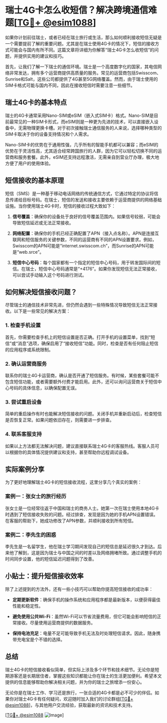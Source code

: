 # 瑞士4G卡怎么收短信？解决跨境通信难题[[TG💪+ @esim1088](https://t.me/s/esim1088)]

如果你计划前往瑞士，或者已经在瑞士旅行或生活，那么如何顺利接收短信无疑是一个需要提前了解的重要问题。尤其是在瑞士使用4G卡的情况下，短信的接收方式可能会与国内有所不同。这篇文章将详细为你解答“瑞士4G卡怎么收短信”的问题，并提供实用的建议和技巧。

首先，让我们了解一下瑞士的通信环境。瑞士是一个高度数字化的国家，其电信网络非常发达，拥有多个运营商提供高质量的服务。常见的运营商包括Swisscom、Sunrise和Salt，这些公司都提供了4G甚至5G网络覆盖。然而，由于瑞士使用的SIM卡格式可能与国内不同，因此在接收短信时需要注意一些细节。

## 瑞士4G卡的基本特点

瑞士的4G卡通常采用Nano-SIM或eSIM（嵌入式SIM卡）格式。Nano-SIM是目前最常见的一种SIM卡形式，而eSIM则是一种更为先进的技术，可以直接嵌入设备中，无需物理更换卡槽。对于初次接触瑞士通信服务的人来说，选择哪种类型的SIM卡取决于你的设备支持情况和个人需求。

Nano-SIM卡的优势在于通用性强，几乎所有的智能手机都可以兼容；而eSIM的优势在于灵活性高，尤其适合经常跨国旅行的人群，因为它可以轻松切换不同的运营商和服务套餐。此外，eSIM还支持远程激活，无需亲自到营业厅办理，极大地方便了用户的使用体验。

## 短信接收的基本原理

短信（SMS）是一种基于移动电话网络的传统通信方式，它通过特定的协议将信息传递给目标号码。在瑞士，短信的发送和接收主要依赖于运营商提供的网络基础设施。当你使用瑞士4G卡时，短信的接收过程大致如下：

1. **信号覆盖**：确保你的设备处于良好的信号覆盖范围内。如果信号较弱，可能会导致短信延迟或无法正常接收。
   
2. **网络配置**：确保你的手机已经正确配置了APN（接入点名称）。APN是连接互联网和短信服务的关键参数，不同的运营商有不同的APN设置要求。例如，Swisscom的APN可能是“internet.swisscom.ch”，而Sunrise的APN可能是“web.srce”。

3. **短信中心号码**：每个国家都有一个指定的短信中心号码，用于转发国际间的短信。在瑞士，短信中心号码通常是“+4176”。如果你发现短信无法正常接收，可以尝试手动输入这个号码进行测试。

## 如何解决短信接收问题？

尽管瑞士的通信技术非常先进，但仍然会遇到一些特殊情况导致短信无法正常接收。以下是一些常见的解决方案：

### 1. 检查手机设置

首先，你需要检查手机上的短信设置是否正确。打开手机的设置菜单，找到“短信”或“消息”选项，确保启用了“接收短信”功能。同时，检查是否有任何阻止短信的应用程序或系统限制。

### 2. 确认运营商服务

联系你的瑞士4G卡运营商，确认是否开通了短信服务。有时候，某些套餐可能不包含短信功能，或者需要额外付费才能启用。此外，还可以询问运营商关于短信中心号码的具体信息，以确保配置无误。

### 3. 尝试重启设备

简单的重启操作有时也能解决短信接收的问题。关闭手机并重新启动后，检查短信是否恢复正常。如果问题依旧存在，则需要进一步排查。

### 4. 联系客服支持

如果以上方法都无法解决问题，建议直接联系瑞士4G卡的客服热线。客服人员可以根据你的具体情况提供建议和支持，甚至帮助你远程调试设备。

## 实际案例分享

为了更好地理解瑞士4G卡的短信接收流程，这里分享几个真实的案例：

### 案例一：张女士的旅行经历

张女士是一位经常往返于中国和瑞士的商务人士。她第一次在瑞士使用本地4G卡时遇到了短信接收失败的问题。经过排查，发现是因为她的手机APN设置错误。在客服的帮助下，她成功修改了APN参数，并顺利接收到所有短信。

### 案例二：李先生的困惑

李先生是一名留学生，他在瑞士学习期间发现自己的短信总是延迟很久才到达。后来他了解到，这是因为瑞士与中国之间的时差以及网络拥堵所致。通过调整手机的时间同步设置，他的短信延迟问题得到了改善。

## 小贴士：提升短信接收效率

除了上述提到的方法外，还有一些小技巧可以帮助你提高短信接收的成功率：

- **定期更新软件**：确保手机的操作系统和应用程序都是最新版本，以便获得最佳性能和稳定性。
  
- **避免使用公共Wi-Fi**：虽然Wi-Fi可以节省流量费用，但它可能会影响短信的正常接收。尽量使用运营商提供的数据服务。

- **保持电池充足**：电量不足可能导致手机无法及时处理短信请求。因此，随身携带充电宝是个不错的选择。

## 总结

瑞士4G卡的短信接收看似简单，但实际上涉及多个环节和技术细节。无论你是短期游客还是长期居住者，掌握这些知识都能让你在瑞士的生活更加便利。希望本文提供的信息能够帮助你解决相关问题，并为你的瑞士之旅增添一份安心。

无论你是在瑞士工作、学习还是旅行，一张合适的4G卡都是必不可少的伴侣。如果你对瑞士4G卡有任何疑问，欢迎随时加入我们的讨论群组[[TG💪+ @esim1088](https://t.me/s/esim1088)]，与其他用户交流经验，获取最新的资讯和技术支持。

[[TG💪+ @esim1088](https://t.me/s/esim1088) ![Image](https://i.postimg.cc/4NQfJmqS/Snipaste-2025-05-13-00-14-12.png)]